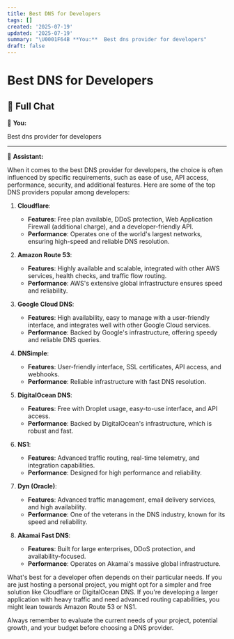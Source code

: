 ```yaml
---
title: Best DNS for Developers
tags: []
created: '2025-07-19'
updated: '2025-07-19'
summary: "\U0001F64B **You:**  Best dns provider for developers"
draft: false
---
```


# Best DNS for Developers

## 🧠 Full Chat

🙋 **You:**

Best dns provider for developers

---

🤖 **Assistant:**

When it comes to the best DNS provider for developers, the choice is often influenced by specific requirements, such as ease of use, API access, performance, security, and additional features. Here are some of the top DNS providers popular among developers:

1. **Cloudflare**:
    - **Features**: Free plan available, DDoS protection, Web Application Firewall (additional charge), and a developer-friendly API.
    - **Performance**: Operates one of the world's largest networks, ensuring high-speed and reliable DNS resolution.

2. **Amazon Route 53**:
    - **Features**: Highly available and scalable, integrated with other AWS services, health checks, and traffic flow routing.
    - **Performance**: AWS's extensive global infrastructure ensures speed and reliability.

3. **Google Cloud DNS**:
    - **Features**: High availability, easy to manage with a user-friendly interface, and integrates well with other Google Cloud services.
    - **Performance**: Backed by Google's infrastructure, offering speedy and reliable DNS queries.

4. **DNSimple**:
    - **Features**: User-friendly interface, SSL certificates, API access, and webhooks.
    - **Performance**: Reliable infrastructure with fast DNS resolution.

5. **DigitalOcean DNS**:
    - **Features**: Free with Droplet usage, easy-to-use interface, and API access.
    - **Performance**: Backed by DigitalOcean's infrastructure, which is robust and fast.

6. **NS1**:
    - **Features**: Advanced traffic routing, real-time telemetry, and integration capabilities.
    - **Performance**: Designed for high performance and reliability.

7. **Dyn (Oracle)**:
    - **Features**: Advanced traffic management, email delivery services, and high availability.
    - **Performance**: One of the veterans in the DNS industry, known for its speed and reliability.

8. **Akamai Fast DNS**:
    - **Features**: Built for large enterprises, DDoS protection, and availability-focused.
    - **Performance**: Operates on Akamai's massive global infrastructure.

What's best for a developer often depends on their particular needs. If you are just hosting a personal project, you might opt for a simpler and free solution like Cloudflare or DigitalOcean DNS. If you're developing a larger application with heavy traffic and need advanced routing capabilities, you might lean towards Amazon Route 53 or NS1.

Always remember to evaluate the current needs of your project, potential growth, and your budget before choosing a DNS provider.